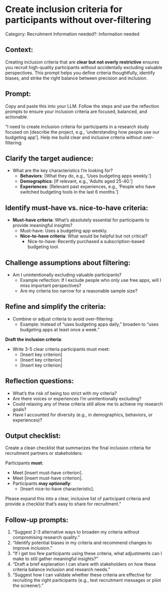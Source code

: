 # Create inclusion criteria for participants without over-filtering

Category: Recruitment
Information needed?: Information needed

## **Context:**

Creating inclusion criteria that are **clear but not overly restrictive** ensures you recruit high-quality participants without accidentally excluding valuable perspectives. This prompt helps you define criteria thoughtfully, identify biases, and strike the right balance between precision and inclusion.

## **Prompt:**

Copy and paste this into your LLM. Follow the steps and use the reflection prompts to ensure your inclusion criteria are focused, balanced, and actionable.

“I need to create inclusion criteria for participants in a research study focused on [describe the project, e.g., ‘understanding how people use our budgeting app’]. Help me build clear and inclusive criteria without over-filtering:

## **Clarify the target audience**:

- What are the key characteristics I’m looking for?
    - **Behaviors**: [What they do, e.g., ‘Uses budgeting apps weekly.’]
    - **Demographics**: [If relevant, e.g., ‘Adults aged 25-40.’]
    - **Experiences**: [Relevant past experiences, e.g., ‘People who have switched budgeting tools in the last 6 months.’]

## **Identify must-have vs. nice-to-have criteria**:

- **Must-have criteria**: What’s absolutely essential for participants to provide meaningful insights?
    - Must-have: Uses a budgeting app weekly.
    - **Nice-to-have criteria**: What would be helpful but not critical?
        - Nice-to-have: Recently purchased a subscription-based budgeting tool.

## **Challenge assumptions about filtering**:

- Am I unintentionally excluding valuable participants?
    - Example reflection: If I exclude people who only use free apps, will I miss important perspectives?
    - Are my criteria too narrow for a reasonable sample size?

## **Refine and simplify the criteria**:

- Combine or adjust criteria to avoid over-filtering:
    - Example: Instead of “uses budgeting apps daily,” broaden to “uses budgeting apps at least once a week.”

**Draft the inclusion criteria**:

- Write 3-5 clear criteria participants must meet:
    - [Insert key criterion]
    - [Insert key criterion]
    - [Insert key criterion]

## **Reflection questions:**

- What’s the risk of being too strict with my criteria?
- Are there voices or experiences I’m unintentionally excluding?
- Could relaxing any of these criteria still allow me to achieve my research goals?
- Have I accounted for diversity (e.g., in demographics, behaviors, or experiences)?

## **Output checklist**:

Create a clean checklist that summarizes the final inclusion criteria for recruitment partners or stakeholders:

Participants **must**:

- Meet [insert must-have criterion].
- Meet [insert must-have criterion].
- Participants **may optionally**:
    - [Insert nice-to-have characteristic].

Please expand this into a clear, inclusive list of participant criteria and provide a checklist that’s easy to share for recruitment.”

## **Follow-up prompts:**

1. “Suggest 2-3 alternative ways to broaden my criteria without compromising research quality.”
2. “Identify potential biases in my criteria and recommend changes to improve inclusion.”
3. “If I get too few participants using these criteria, what adjustments can I make to still gather meaningful insights?”
4. “Draft a brief explanation I can share with stakeholders on how these criteria balance inclusion and research needs.”
5. “Suggest how I can validate whether these criteria are effective for recruiting the right participants (e.g., test recruitment messages or pilot the screener).”